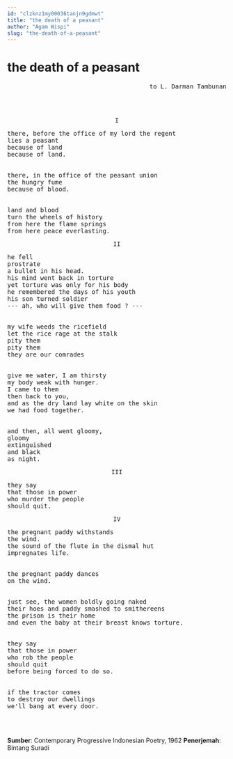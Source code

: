 ```yaml
---
id: "clzknz1my00036tanjn9gdmwt"
title: "the death of a peasant"
author: "Agam Wispi"
slug: "the-death-of-a-peasant"
---
```


# the death of a peasant

<pre align="right">
to L. Darman Tambunan
</pre>
<br/><br/>
<pre align="center">I</pre>
<pre>
there, before the office of my lord the regent
lies a peasant
because of land
because of land.


there, in the office of the peasant union
the hungry fume
because of blood.


land and blood
turn the wheels of history
from here the flame springs
from here peace everlasting.
</pre>
<pre align="center">II</pre>
<pre>
he fell
prostrate
a bullet in his head.
his mind went back in torture
yet torture was only for his body
he remembered the days of his youth
his son turned soldier
--- ah, who will give them food ? ---


my wife weeds the ricefield
let the rice rage at the stalk
pity them
pity them
they are our comrades


give me water, I am thirsty
my body weak with hunger.
I came to them
then back to you,
and as the dry land lay white on the skin
we had food together.


and then, all went gloomy,
gloomy
extinguished
and black
as night.
</pre>
<pre align="center">III</pre>
<pre>
they say
that those in power
who murder the people
should quit.
</pre>
<pre align="center">IV</pre>
<pre>
the pregnant paddy withstands
the wind.
the sound of the flute in the dismal hut
impregnates life.


the pregnant paddy dances
on the wind.


just see, the women boldly going naked
their hoes and paddy smashed to smithereens
the prison is their home
and even the baby at their breast knows torture.


they say
that those in power
who rob the people
should quit
before being forced to do so.


if the tractor comes
to destroy our dwellings
we'll bang at every door.
</pre>
<br/><br/>

**Sumber**: Contemporary Progressive Indonesian Poetry, 1962
**Penerjemah**: Bintang Suradi

